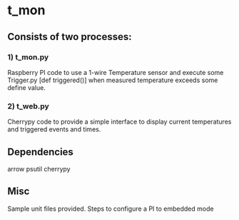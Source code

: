 # t_mon

## Consists of two processes:

### 1) t_mon.py 

Raspberry PI code to use a 1-wire Temperature sensor and execute some Trigger.py [def triggered()] when measured temperature 
exceeds some define value. 

### 2) t_web.py 

Cherrypy code to provide a simple interface to display current temperatures and triggered events and times. 

## Dependencies 

arrow
psutil
cherrypy

## Misc

Sample unit files provided. 
Steps to configure a PI to embedded mode
